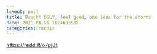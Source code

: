```yaml
--- 
layout: post 
title: Bought DGLY, feel good, one less for the shorts 
date: 2021-06-25 1624633585 
categories: reddit 
--- 
```

https://redd.it/o7pj8t